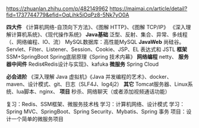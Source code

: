 https://zhuanlan.zhihu.com/p/482149962
https://maimai.cn/article/detail?fid=1737744779&efid=OqLihk5iOqPz8-5Nk7yO0A

**四大件**
《计算机网络-自顶向下方法》、《图解 HTTP》、《图解 TCP/IP》
《深入理解计算机系统》、《现代操作系统》
**Java基础**
泛型、反射、集合、异常、多线程（、网络编程、IO、流）
MySQL数据库：高性能MySQL
**JavaWeb**
尚硅谷。Servlet、Filter、Listener、Session、Cookie、JSP、EL 表达式和 JSTL
**框架**
SSM+SpringBoot
Spring底层原理《Spring 技术内幕》
**网络编程**
netty、
**服务器中间件**
Redis《Redis设计与实现》、kafuka
**微服务** 
Spring Cloud

**必会进阶**
《深入理解 Java 虚拟机》《Java 并发编程的艺术》、docker、maven、设计模式、git、日志（SLF4J、log4j2）
**其它** 
Tomcat服务器、Linux系统、lua脚本、nginx、
**项目** 
秒杀、网络聊天（或者添加视频通话功能）

复习：Redis、SSM框架、微服务技术栈
学习：计算机网络、设计模式
学习：Spring MVC、SpringBoot、Spring Security、Mybatis、Spring 事务
项目：设计一个简单的微服务项目